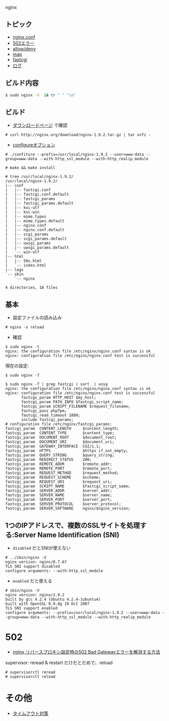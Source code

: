 nginx

## トピック

- [nginx.conf](nginx.conf.md)
- [502エラー](nginx.502.md)
- [allow/deny](nginx.access.md)
- [map](nginx.map.md)
- [fastcgi](nginx.fastcgi.md)
- [ログ](nginx.log.md)

## ビルド内容

~~~bash
$ sudo nginx -V  |& tr " " "\n"
~~~

## ビルド

- [ダウンロードページ](http://nginx.org/en/download.html) で確認

~~~
# curl http://nginx.org/download/nginx-1.9.2.tar.gz | tar xvfz -
~~~

- [configureオプション](http://nginx.org/en/docs/configure.html)

~~~
# ./confiture --prefix=/usr/local/nginx-1.9.2 --user=www-data --group=www-data --with-http_ssl_module --with-http_realip_module
~~~

~~~
# make && make install
~~~

~~~
# tree /usr/local/nginx-1.9.2/
/usr/local/nginx-1.9.2/
|-- conf
|   |-- fastcgi.conf
|   |-- fastcgi.conf.default
|   |-- fastcgi_params
|   |-- fastcgi_params.default
|   |-- koi-utf
|   |-- koi-win
|   |-- mime.types
|   |-- mime.types.default
|   |-- nginx.conf
|   |-- nginx.conf.default
|   |-- scgi_params
|   |-- scgi_params.default
|   |-- uwsgi_params
|   |-- uwsgi_params.default
|   `-- win-utf
|-- html
|   |-- 50x.html
|   `-- index.html
|-- logs
`-- sbin
    `-- nginx

4 directories, 18 files
~~~

## 基本

- 設定ファイルの読み込み

~~~
# nginx -s reload
~~~

- 確認

~~~
$ sudo nginx -t
nginx: the configuration file /etc/nginx/nginx.conf syntax is ok
nginx: configuration file /etc/nginx/nginx.conf test is successful
~~~

現在の設定:

~~~
$ sudo nginx -T

$ sudo nginx -T | grep fastcgi | sort  | uniq
nginx: the configuration file /etc/nginx/nginx.conf syntax is ok
nginx: configuration file /etc/nginx/nginx.conf test is successful
       fastcgi_param HTTP_HOST $my_host;
       fastcgi_param PATH_INFO $fastcgi_script_name;
       fastcgi_param SCRIPT_FILENAME $request_filename;
       fastcgi_pass phpfpm;
       fastcgi_read_timeout 1800;
       include fastcgi_params;
# configuration file /etc/nginx/fastcgi_params:
fastcgi_param  CONTENT_LENGTH     $content_length;
fastcgi_param  CONTENT_TYPE       $content_type;
fastcgi_param  DOCUMENT_ROOT      $document_root;
fastcgi_param  DOCUMENT_URI       $document_uri;
fastcgi_param  GATEWAY_INTERFACE  CGI/1.1;
fastcgi_param  HTTPS              $https if_not_empty;
fastcgi_param  QUERY_STRING       $query_string;
fastcgi_param  REDIRECT_STATUS    200;
fastcgi_param  REMOTE_ADDR        $remote_addr;
fastcgi_param  REMOTE_PORT        $remote_port;
fastcgi_param  REQUEST_METHOD     $request_method;
fastcgi_param  REQUEST_SCHEME     $scheme;
fastcgi_param  REQUEST_URI        $request_uri;
fastcgi_param  SCRIPT_NAME        $fastcgi_script_name;
fastcgi_param  SERVER_ADDR        $server_addr;
fastcgi_param  SERVER_NAME        $server_name;
fastcgi_param  SERVER_PORT        $server_port;
fastcgi_param  SERVER_PROTOCOL    $server_protocol;
fastcgi_param  SERVER_SOFTWARE    nginx/$nginx_version;
~~~

## 1つのIPアドレスで、複数のSSLサイトを処理する:Server Name Identification (SNI)

- `disabled` だとSNIが使えない

~~~
# ../sbin/nginx -V
nginx version: nginx/0.7.67
TLS SNI support disabled
configure arguments: --with-http_ssl_module
~~~

-  `enabled` だと使える

~~~
# sbin/nginx -V
nginx version: nginx/1.9.2
built by gcc 4.2.4 (Ubuntu 4.2.4-1ubuntu4)
built with OpenSSL 0.9.8g 19 Oct 2007
TLS SNI support enabled
configure arguments: --prefix=/usr/local/nginx-1.9.2 --user=www-data --group=www-data --with-http_ssl_module --with-http_realip_module
~~~


# 502

- [nginx リバースプロキシ設定時の502 Bad Gatewayエラーを解消する方法](http://www.crystalsnowman.com/?p=723)

supervisor: reread & restart だけだとだめで、reload

~~~
# supervisorctl reread
# supervisorctl reload
~~~


# その他

- [タイムアウト対策](nginx.timeout.md)

